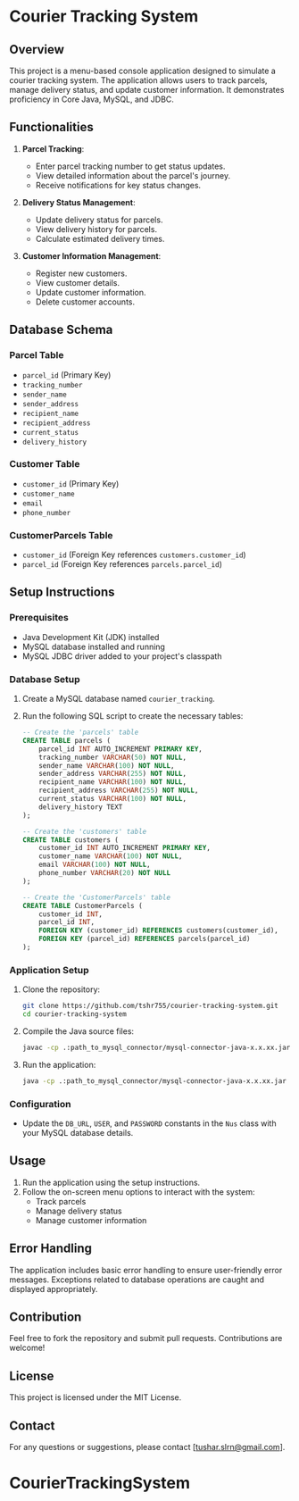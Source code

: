 # Courier Tracking System

## Overview
This project is a menu-based console application designed to simulate a courier tracking system. The application allows users to track parcels, manage delivery status, and update customer information. It demonstrates proficiency in Core Java, MySQL, and JDBC.

## Functionalities
1. **Parcel Tracking**:
   - Enter parcel tracking number to get status updates.
   - View detailed information about the parcel's journey.
   - Receive notifications for key status changes.

2. **Delivery Status Management**:
   - Update delivery status for parcels.
   - View delivery history for parcels.
   - Calculate estimated delivery times.

3. **Customer Information Management**:
   - Register new customers.
   - View customer details.
   - Update customer information.
   - Delete customer accounts.

## Database Schema
### Parcel Table
- `parcel_id` (Primary Key)
- `tracking_number`
- `sender_name`
- `sender_address`
- `recipient_name`
- `recipient_address`
- `current_status`
- `delivery_history`

### Customer Table
- `customer_id` (Primary Key)
- `customer_name`
- `email`
- `phone_number`

### CustomerParcels Table
- `customer_id` (Foreign Key references `customers.customer_id`)
- `parcel_id` (Foreign Key references `parcels.parcel_id`)

## Setup Instructions

### Prerequisites
- Java Development Kit (JDK) installed
- MySQL database installed and running
- MySQL JDBC driver added to your project's classpath

### Database Setup
1. Create a MySQL database named `courier_tracking`.
2. Run the following SQL script to create the necessary tables:

    ```sql
    -- Create the 'parcels' table
    CREATE TABLE parcels (
        parcel_id INT AUTO_INCREMENT PRIMARY KEY,
        tracking_number VARCHAR(50) NOT NULL,
        sender_name VARCHAR(100) NOT NULL,
        sender_address VARCHAR(255) NOT NULL,
        recipient_name VARCHAR(100) NOT NULL,
        recipient_address VARCHAR(255) NOT NULL,
        current_status VARCHAR(100) NOT NULL,
        delivery_history TEXT
    );

    -- Create the 'customers' table
    CREATE TABLE customers (
        customer_id INT AUTO_INCREMENT PRIMARY KEY,
        customer_name VARCHAR(100) NOT NULL,
        email VARCHAR(100) NOT NULL,
        phone_number VARCHAR(20) NOT NULL
    );

    -- Create the 'CustomerParcels' table
    CREATE TABLE CustomerParcels (
        customer_id INT,
        parcel_id INT,
        FOREIGN KEY (customer_id) REFERENCES customers(customer_id),
        FOREIGN KEY (parcel_id) REFERENCES parcels(parcel_id)
    );
    ```

### Application Setup
1. Clone the repository:
    ```bash
    git clone https://github.com/tshr755/courier-tracking-system.git
    cd courier-tracking-system
    ```

2. Compile the Java source files:
    ```bash
    javac -cp .:path_to_mysql_connector/mysql-connector-java-x.x.xx.jar Nus.java
    ```

3. Run the application:
    ```bash
    java -cp .:path_to_mysql_connector/mysql-connector-java-x.x.xx.jar Nus
    ```

### Configuration
- Update the `DB_URL`, `USER`, and `PASSWORD` constants in the `Nus` class with your MySQL database details.

## Usage
1. Run the application using the setup instructions.
2. Follow the on-screen menu options to interact with the system:
   - Track parcels
   - Manage delivery status
   - Manage customer information

## Error Handling
The application includes basic error handling to ensure user-friendly error messages. Exceptions related to database operations are caught and displayed appropriately.

## Contribution
Feel free to fork the repository and submit pull requests. Contributions are welcome!

## License
This project is licensed under the MIT License.

## Contact
For any questions or suggestions, please contact [tushar.slrn@gmail.com].
# CourierTrackingSystem
